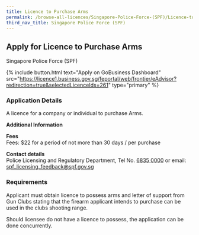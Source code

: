 ```yaml
---
title: Licence to Purchase Arms
permalink: /browse-all-licences/Singapore-Police-Force-(SPF)/Licence-to-Purchase-Arms
third_nav_title: Singapore Police Force (SPF)
---
```


## Apply for Licence to Purchase Arms

Singapore Police Force (SPF)

{% include button.html text="Apply on GoBusiness Dashboard" src="https://licence1.business.gov.sg/feportal/web/frontier/eAdvisor?redirection=true&selectedLicenceIds=261" type="primary" %}

<H3>Application Details</H3>

<p>A licence for a company or individual to purchase Arms.</p>

<strong>Additional Information</strong>

<p><strong>Fees</strong><br>
Fees: $22 for a period of not more than 30 days / per purchase
</p>

<p><strong>Contact details</strong><br>Police Licensing and Regulatory Department, Tel No. <a href="tel:6835 0000">6835 0000</a> or email: <a href="mailto:spf_licensing_feedback@spf.gov.sg">spf_licensing_feedback@spf.gov.sg</a></p>


<H3>Requirements</H3>

<p>Applicant must obtain licence to possess arms and letter of support from Gun Clubs stating that the firearm applicant intends to purchase can be used in the clubs shooting range.</p>
<p>Should licensee do not have a licence to possess, the application can be done concurrently.</p>

